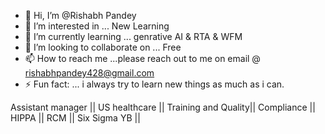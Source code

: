 - 👋 Hi, I’m @Rishabh Pandey
- 👀 I’m interested in ... New Learning 
- 🌱 I’m currently learning ... genrative AI & RTA & WFM 
- 💞️ I’m looking to collaborate on ... Free 
- 📫 How to reach me ...please reach out to me on email @ rishabhpandey428@gmail.com
- ⚡ Fun fact: ... i always try to learn new things as much as i can.

<!---
RishabhPandey428/RishabhPandey428 is a ✨ special ✨ repository because its `README.md` (this file) appears on your GitHub profile.
You can click the Preview link to take a look at your changes.
--->
Assistant manager || US healthcare || Training and Quality|| Compliance || HIPPA || RCM || Six Sigma YB ||
